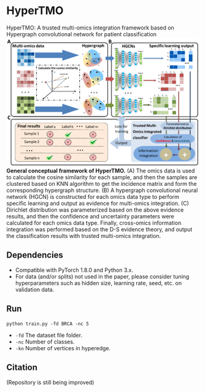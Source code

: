 # HyperTMO
HyperTMO: A trusted multi-omics integration framework based on Hypergraph convolutional network for patient classification
![fig1](./data/fig1.png)
**General conceptual framework of HyperTMO.**
(A) The omics data is used to calculate the cosine similarity for each sample, and then the samples are clustered based on KNN algorithm to get the incidence matrix and form the corresponding hypergraph structure.
(B) A hypergraph convolutional neural network (HGCN) is constructed for each omics data type to perform specific learning and output as evidence for multi-omics integration.
(C)  Dirichlet distribution was parameterized based on the above evidence results, and then the confidence and uncertainty parameters were calculated for each omics data type. Finally, cross-omics information integration was performed based on the D-S evidence theory, and output the classification results with trusted multi-omics integration.

## Dependencies
- Compatible with PyTorch 1.8.0 and Python 3.x.
- For data (and/or splits) not used in the paper, please consider tuning hyperparameters such as hidden size, learning rate, seed, etc. on validation data.
## Run
    python train.py -fd BRCA -nc 5
- `-fd` The dataset file folder.
- `-nc` Number of classes.
- `-kn` Number of vertices in hyperedge.
## Citation
(Repository is still being improved)